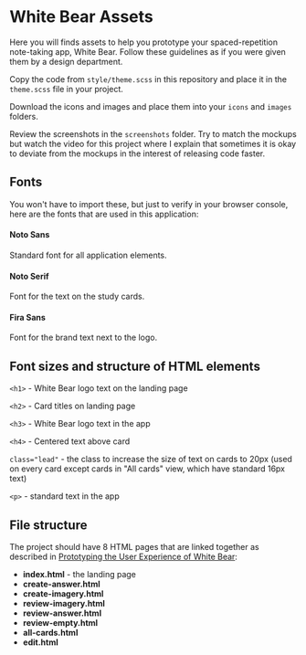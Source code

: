 # White Bear Assets

Here you will finds assets to help you prototype your spaced-repetition note-taking app, White Bear. Follow these guidelines as if you were given them by a design department.

Copy the code from `style/theme.scss` in this repository and place it in the `theme.scss` file in your project.

Download the icons and images and place them into your `icons` and `images` folders.

Review the screenshots in the `screenshots` folder. Try to match the mockups but watch the video for this project where I explain that sometimes it is okay to deviate from the mockups in the interest of releasing code faster.

## Fonts

You won't have to import these, but just to verify in your browser console, here are the fonts that are used in this application:

#### Noto Sans
Standard font for all application elements.

#### Noto Serif
Font for the text on the study cards.

#### Fira Sans
Font for the brand text next to the logo.

## Font sizes and structure of HTML elements

`<h1>` - White Bear logo text on the landing page

`<h2>` - Card titles on landing page

`<h3>` - White Bear logo text in the app

`<h4>` - Centered text above card

`class="lead"` - the class to increase the size of text on cards to 20px (used on every card except cards in "All cards" view, which have standard 16px text)

`<p>` - standard  text in the app

## File structure

The project should have 8 HTML pages that are linked together as described in [Prototyping the User Experience of White Bear](https://www.youtube.com/watch?v=Q2M-jRUNgB4&list=PLa5bYMAqOz6Mv5ohqx3Eu80y7uv-_0YIk&index=7&t=0s):

- **index.html** - the landing page
- **create-answer.html**
- **create-imagery.html**
- **review-imagery.html**
- **review-answer.html**
- **review-empty.html**
- **all-cards.html**
- **edit.html**
